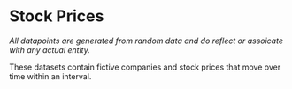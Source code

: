 # Stock Prices

_All datapoints are generated from random data and do reflect or assoicate with any actual entity._

These datasets contain fictive companies and stock prices that move over time within an interval.
